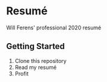 # Resumé
Will Ferens' professional 2020 resumé

## Getting Started
1. Clone this repository
2. Read my resumé
3. Profit